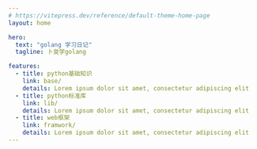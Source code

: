 ```yaml
---
# https://vitepress.dev/reference/default-theme-home-page
layout: home

hero:
  text: "golang 学习日记"
  tagline: 卜夋学golang

features:
  - title: python基础知识
    link: base/
    details: Lorem ipsum dolor sit amet, consectetur adipiscing elit
  - title: python标准库
    link: lib/
    details: Lorem ipsum dolor sit amet, consectetur adipiscing elit
  - title: web框架
    link: framwork/
    details: Lorem ipsum dolor sit amet, consectetur adipiscing elit
---
```

